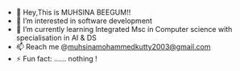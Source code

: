 - 👋 Hey,This is MUHSINA BEEGUM!!
- 👀 I’m interested in software development
- 🌱 I’m currently learning Integrated Msc in Computer science with specialisation in AI & DS
- 📫 Reach me @muhsinamohammedkutty2003@gmail.com
- ⚡ Fun fact: ...... nothing !

<!---
muhsina419/muhsina419 is a ✨ special ✨ repository because its `README.md` (this file) appears on your GitHub profile.
You can click the Preview link to take a look at your changes.
--->
